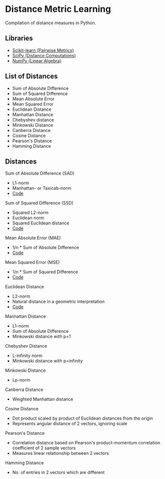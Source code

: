 # Distance Metric Learning

Compilation of distance measures in Python.

## Libraries

* [Scikit-learn (Pairwise Metrics)](https://scikit-learn.org/stable/modules/classes.html#pairwise-metrics)
* [SciPy (Distance Computations)](https://docs.scipy.org/doc/scipy/reference/spatial.distance.html)
* [NumPy (Linear Algebra)](https://docs.scipy.org/doc/numpy/reference/routines.linalg.html)

## List of Distances

* Sum of Absolute Difference
* Sum of Squared Difference
* Mean Absolute Error
* Mean Squared Error
* Euclidean Distance
* Manhattan Distance
* Chebyshev distance
* Minkowski Distance
* Canberra Distance
* Cosine Distance
* Pearson's Distance
* Hamming Distance

## Distances

Sum of Absolute Difference (SAD)

* L1-norm
* Manhattan- or Taxicab-norm
* [Code](distance/SAD.py)

Sum of Squared Difference (SSD)

* Squared L2-norm
* Euclidean norm
* Squared Euclidean distance
* [Code](distance/SSD.py)

Mean Absolute Error (MAE)

* 1/n * Sum of Absolute Difference
* [Code](distance/MAE.py)

Mean Squared Error (MSE)

* 1/n * Sum of Squared Difference
* [Code](distance/MSE.py)

Euclidean Distance

* L2-norm
* Natural distance in a geometric interpretation
* [Code](distance/Euclidean.py)

Manhattan Distance

* L1-norm
* Sum of Absolute Difference
* Minkowski distance with p=1

Chebyshev Distance

* L-infinity norm
* Minkowski distance with p=infinity

Minkowski Distance

* Lp-norm

Canberra Distance

* Weighted Manhattan distance

Cosine Distance

* Dot product scaled by product of Euclidean distances from the origin
* Represents angular distance of 2 vectors, ignoring scale

Pearson's Distance

* Correlation distance based on Pearson's product-momentum correlation coefficient of 2 sample vectors
* Measures linear relationship between 2 vectors

Hamming Distance

* No. of entries in 2 vectors which are different